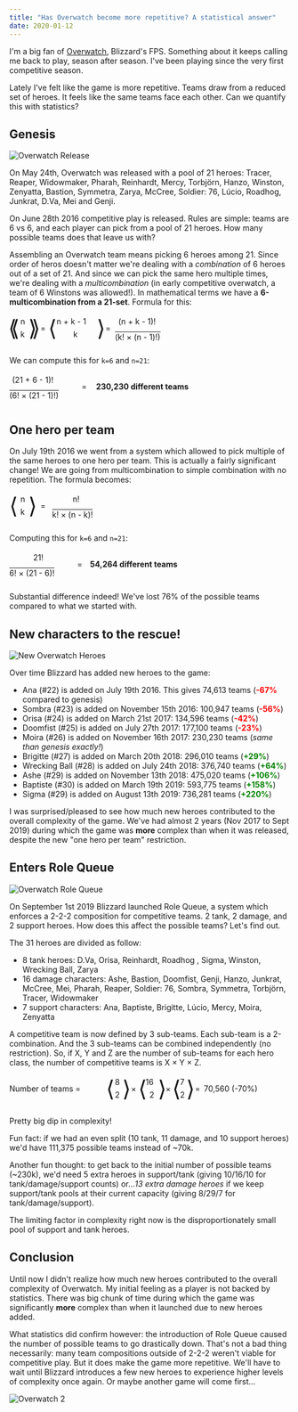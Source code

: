 ```yaml
---
title: "Has Overwatch become more repetitive? A statistical answer"
date: 2020-01-12
---
```


<style>
.formula { height: 60px; position: relative; }
.formula span { position: absolute; }
.up, .down { font-weight: bold; }
.up { color: green; }
.down { color: red; }
</style>

I'm a big fan of [Overwatch][overwatch], Blizzard's FPS. Something about it
keeps calling me back to play, season after season. I've been playing since the
very first competitive season.

Lately I've felt like the game is more repetitive. Teams draw from a reduced
set of heroes. It feels like the same teams face each other. Can we quantify
this with statistics?

## Genesis

![Overwatch Release](/img/overwatch-release.jpg)

On May 24th, Overwatch was released with a pool of 21 heroes: Tracer, Reaper,
Widowmaker, Pharah, Reinhardt, Mercy, Torbjörn, Hanzo, Winston, Zenyatta,
Bastion, Symmetra, Zarya, McCree, Soldier: 76, Lúcio, Roadhog, Junkrat, D.Va,
Mei and Genji.

On June 28th 2016 competitive play is released. Rules are simple: teams
are 6 vs 6, and each player can pick from a pool of 21 heroes. How many
possible teams does that leave us with?

Assembling an Overwatch team means picking 6 heroes among 21. Since order of
heros doesn't matter we're dealing with a _combination_ of 6 heroes out of a
set of 21. And since we can pick the same hero multiple times, we're dealing
with a _multicombination_ (in early competitive overwatch, a team of 6
Winstons was allowed!). In mathematical terms we have a **6-multicombination
from a 21-set**. Formula for this:

<div class="formula">
<span style="top: 0px; left: -2px; font-size: 40px; font-weight: 100;">⟨</span>
<span style="top: 0px; left: 3px; font-size: 40px; font-weight: 100;">⟨</span>
<span style="top: 4px; left: 20px;">n</span>
<span style="top: 27px; left: 20px;">k</span>
<span style="top: 0px; left: 34px; font-size: 40px; font-weight: 100;">⟩</span>
<span style="top: 0px; left: 40px; font-size: 40px; font-weight: 100;">⟩</span>
<span style="top: 16px; left: 56px;">=</span>
<span style="top: 0px; left: 70px; font-size: 40px; font-weight: 100;">⟨</span>
<span style="top: 4px; left: 85px;">n + k - 1</span>
<span style="top: 27px; left: 115px;">k</span>
<span style="top: 0px; left: 157px; font-size: 40px; font-weight: 100;">⟩</span>
<span style="top: 16px; left: 173px;">=</span>
<span style="top: 4px; left: 196px;">(n + k - 1)!</span>
<span style="top: 31px; left: 190px; border-top: 1px solid #222">(k! × (n - 1)!)</span>
</div>

We can compute this for `k=6` and `n=21`:

<div class="formula">
<span style="top: 4px; left: 5px;">(21 + 6 - 1)!</span>
<span style="top: 31px; left: 0px; border-top: 1px solid #222">(6! × (21 - 1)!)</span>
<span style="top: 16px; left: 130px;">=</span>
<span style="top: 16px; left: 156px; font-weight: bold">230,230 different teams</span>
</div>

## One hero per team
On July 19th 2016 we went from a system which allowed to pick multiple of the
same heroes to one hero per team. This is actually a fairly significant change!
We are going from multicombination to simple combination with no repetition.
The formula becomes:

<div class="formula">
<span style="top: 0px; left: 0px; font-size: 40px; font-weight: 100;">⟨</span>
<span style="top: 4px; left: 20px;">n</span>
<span style="top: 27px; left: 20px;">k</span>
<span style="top: 0px; left: 34px; font-size: 40px; font-weight: 100;">⟩</span>
<span style="top: 16px; left: 56px;">=</span>
<span style="top: 4px; left: 114px;">n!</span>
<span style="top: 31px; left: 77px; border-top: 1px solid #222">k! × (n - k)!</span>
</div>

Computing this for `k=6` and `n=21`:

<div class="formula">
<span style="top: 4px; left: 43px;">21!</span>
<span style="top: 31px; left: 0px; border-top: 1px solid #222">6! × (21 - 6)!</span>
<span style="top: 16px; left: 122px;">=</span>
<span style="top: 16px; left: 145px; font-weight: bold">54,264 different teams</span>
</div>

Substantial difference indeed! We've lost 76% of the possible teams compared to what we started with.

## New characters to the rescue!

![New Overwatch Heroes](/img/overwatch-new-heroes.png)

Over time Blizzard has added new heroes to the game:

<ul>
<li>Ana (#22) is added on July 19th 2016. This gives 74,613 teams (<span class="down">-67%</span> compared to genesis)</li>
<li>Sombra (#23) is added on November 15th 2016: 100,947 teams (<span class="down">-56%</span>)</li>
<li>Orisa (#24) is added on March 21st 2017: 134,596 teams (<span class="down">-42%</span>)</li>
<li>Doomfist (#25) is added on July 27th 2017: 177,100 teams (<span class="down">-23%</span>)</li>
<li>Moira (#26) is added on November 16th 2017: 230,230 teams (<em>same than genesis exactly!</em>)</li>
<li>Brigitte (#27) is added on March 20th 2018: 296,010 teams (<span class="up">+29%</span>)</li>
<li>Wrecking Ball (#28) is added on July 24th 2018: 376,740 teams (<span class="up">+64%</span>)</li>
<li>Ashe (#29) is added on November 13th 2018: 475,020 teams (<span class="up">+106%</span>)</li>
<li>Baptiste (#30) is added on March 19th 2019: 593,775 teams (<span class="up">+158%</span>)</li>
<li>Sigma (#29) is added on August 13th 2019: 736,281 teams (<span class="up">+220%</span>)</li>
</ul>

I was surprised/pleased to see how much new heroes contributed to the overall
complexity of the game. We've had almost 2 years (Nov 2017 to Sept 2019) during
which the game was **more** complex than when it was released, despite the new
"one hero per team" restriction.

## Enters Role Queue

![Overwatch Role Queue](/img/overwatch-role-queue.jpg)

On September 1st 2019 Blizzard launched Role Queue, a system which enforces a
2-2-2 composition for competitive teams. 2 tank, 2 damage, and 2 support
heroes. How does this affect the possible teams? Let's find out.

The 31 heroes are divided as follow:
* 8 tank heroes: D.Va, Orisa, Reinhardt, Roadhog , Sigma, Winston, Wrecking Ball, Zarya
* 16 damage characters: Ashe, Bastion, Doomfist, Genji, Hanzo, Junkrat, McCree, Mei, Pharah, Reaper, Soldier: 76, Sombra, Symmetra, Torbjörn, Tracer, Widowmaker
* 7 support characters: Ana, Baptiste, Brigitte, Lúcio, Mercy, Moira, Zenyatta

A competitive team is now defined by 3 sub-teams. Each sub-team is a
2-combination. And the 3 sub-teams can be combined independently (no
restriction). So, if X, Y and Z are the number of sub-teams for each hero
class, the number of competitive teams is X × Y × Z.


<div class="formula">
<span style="top: 16px; left: 0px;">Number of teams =</span>
<span style="top: 0px; left: 174px; font-size: 40px; font-weight: 100;">⟨</span>
<span style="top: 4px; left: 190px;">8</span>
<span style="top: 27px; left: 190px;">2</span>
<span style="top: 0px; left: 203px; font-size: 40px; font-weight: 100;">⟩</span>
<span style="top: 16px; left: 219px;">×</span>
<span style="top: 0px; left: 232px; font-size: 40px; font-weight: 100;">⟨</span>
<span style="top: 4px; left: 245px;">16</span>
<span style="top: 27px; left: 252px;">2</span>
<span style="top: 0px; left: 267px; font-size: 40px; font-weight: 100;">⟩</span>
<span style="top: 16px; left: 281px;">×</span>
<span style="top: 0px; left: 293px; font-size: 40px; font-weight: 100;">⟨</span>
<span style="top: 4px; left: 307px;">7</span>
<span style="top: 27px; left: 307px;">2</span>
<span style="top: 0px; left: 318px; font-size: 40px; font-weight: 100;">⟩</span>
<span style="top: 16px; left: 334px;">=</span>
<span style="top: 16px; left: 350px;">70,560 (-70%)</span>
</div>

Pretty big dip in complexity!

Fun fact: if we had an even split (10 tank, 11 damage, and 10 support heroes) we'd have 111,375 possible teams instead of ~70k.

Another fun thought: to get back to the initial number of possible teams
(~230k), we'd need 5 extra heroes in support/tank (giving 10/16/10 for
tank/damage/support counts) or..._13 extra damage heroes_ if we keep support/tank
pools at their current capacity (giving 8/29/7 for tank/damage/support).

The limiting factor in complexity right now is the disproportionately small
pool of support and tank heroes.

## Conclusion

Until now I didn't realize how much new heroes contributed to the overall
complexity of Overwatch. My initial feeling as a player is not backed by
statistics. There was big chunk of time during which the game was significantly
**more** complex than when it launched due to new heroes added.

What statistics did confirm however: the introduction of Role Queue caused the
number of possible teams to go drastically down. That's not a bad thing
necessarily: many team compositions outside of 2-2-2 weren't viable for
competitive play. But it does make the game more repetitive. We'll have to wait
until Blizzard introduces a few new heroes to experience higher levels of
complexity once again. Or maybe another game will come first...

![Overwatch 2](/img/overwatch-2.jpg)

[overwatch]: https://playoverwatch.com
